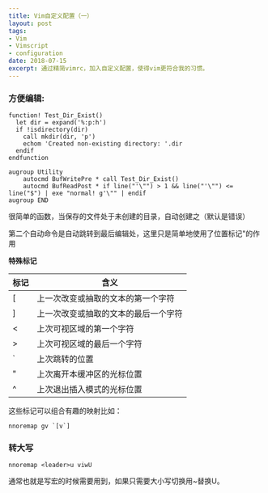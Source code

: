 ```yaml
---
title: Vim自定义配置（一）
layout: post
tags:
- Vim
- Vimscript
- configuration
date: 2018-07-15
excerpt: 通过精简vimrc，加入自定义配置，使得vim更符合我的习惯。
---
```


### 方便编辑:

```
function! Test_Dir_Exist()
  let dir = expand('%:p:h')
  if !isdirectory(dir)
    call mkdir(dir, 'p')
    echom 'Created non-existing directory: '.dir
  endif
endfunction

augroup Utility
    autocmd BufWritePre * call Test_Dir_Exist()
    autocmd BufReadPost * if line("'\"") > 1 && line("'\"") <= line("$") | exe "normal! g'\"" | endif
augroup END
```

很简单的函数，当保存的文件处于未创建的目录，自动创建之（默认是错误）

第二个自动命令是自动跳转到最后编辑处，这里只是简单地使用了位置标记\"的作用

**特殊标记**

| 标记 | 含义                                 |
| ---  | ---                                  |
| [    | 上一次改变或抽取的文本的第一个字符   |
| ]    | 上一次改变或抽取的文本的最后一个字符 |
| <    | 上次可视区域的第一个字符             |
| >    | 上次可视区域的最后一个字符           |
| `    | 上次跳转的位置                       |
| "    | 上次离开本缓冲区的光标位置           |
| ^    | 上次退出插入模式的光标位置           |

这些标记可以组合有趣的映射比如：
```vim
nnoremap gv `[v`]
```

### 转大写

```vim
nnoremap <leader>u viwU
```

通常也就是写宏的时候需要用到，如果只需要大小写切换用~替换U。
